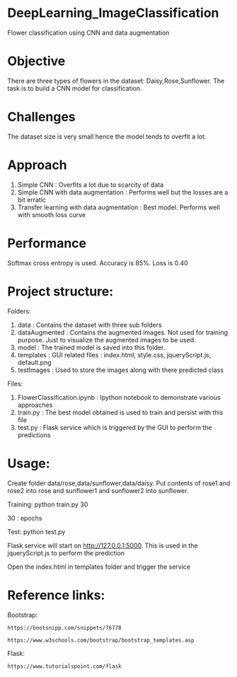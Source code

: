 # DeepLearning_ImageClassification
Flower classification using CNN and data augmentation

# Objective
There are three types of flowers in the dataset: Daisy,Rose,Sunflower. The task is to build a CNN model for classification.

# Challenges
The dataset size is very small hence the model tends to overfit a lot.

# Approach
1. Simple CNN : Overfits a lot due to scarcity of data
2. Simple CNN with data augmentation : Performs well but the losses are a bit erratic
3. Transfer learning with data augmentation : Best model. Performs well with smooth loss curve

# Performance
Softmax cross entropy is used. Accuracy is 85%. Loss is 0.40

# Project structure:
Folders: 
  1. data : Contains the dataset with three sub folders
  2. dataAugmented : Contains the augmented images. Not used for training purpose. Just to visualize the augmented images to be used.
  3. model : The trained model is saved into this folder. 
  4. templates : GUI related files : index.html, style.css, jqueryScript.js, default.png
  5. testImages : Used to store the images along with there predicted class
  
Files:
  1. FlowerClassification.ipynb : Ipython notebook to demonstrate various approaches
  2. train.py : The best model obtained is used to train and persist with this file
  3. test.py : Flask service which is triggered by the GUI to perform the predictions
  
# Usage:

  Create folder data/rose,data/sunflower,data/daisy. Put contents of rose1 and rose2 into rose and sunflower1 and sunflower2 into sunflower. 
  
  Training: python train.py 30
  
  30 : epochs
  
  Test: python test.py
  
  Flask service will start on http://127.0.0.1:5000. This is used in the jqueryScript.js to perform the prediction
  
  Open the index.html in templates folder and trigger the service
  
# Reference links:
  Bootstrap:
  
    https://bootsnipp.com/snippets/76778
    
    https://www.w3schools.com/bootstrap/bootstrap_templates.asp
    
  Flask:
  
    https://www.tutorialspoint.com/flask
